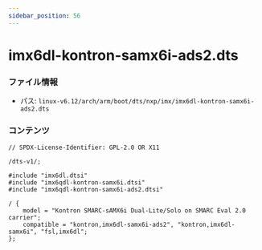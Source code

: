 ```yaml
---
sidebar_position: 56
---
```

# imx6dl-kontron-samx6i-ads2.dts

### ファイル情報

- パス: `linux-v6.12/arch/arm/boot/dts/nxp/imx/imx6dl-kontron-samx6i-ads2.dts`

### コンテンツ

```dts
// SPDX-License-Identifier: GPL-2.0 OR X11

/dts-v1/;

#include "imx6dl.dtsi"
#include "imx6qdl-kontron-samx6i.dtsi"
#include "imx6qdl-kontron-samx6i-ads2.dtsi"

/ {
	model = "Kontron SMARC-sAMX6i Dual-Lite/Solo on SMARC Eval 2.0 carrier";
	compatible = "kontron,imx6dl-samx6i-ads2", "kontron,imx6dl-samx6i", "fsl,imx6dl";
};

```
